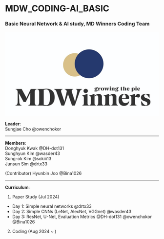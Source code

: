 # MDW_CODING-AI_BASIC
### Basic Neural Network &amp; AI study, MD Winners Coding Team

<img title="logo" src="/logo.jpg">

**Leader**:  
Sungjae Cho @owenchokor  

-----
**Members**:  
Donghyuk Kwak @DH-dot131  
Sunghyun Kim @wasder43  
Sung-ok Kim @sokiii13  
Junsun Sim @drtx33    

(Contributor) Hyunbin Joo @Bina1026

-----
**Curriculum**:  
1. Paper Study (Jul 2024)
- Day 1: Simple neural networks  @drtx33    
- Day 2: Simple CNNs (LeNet, AlexNet, VGGnet)  @wasder43  
- Day 3: ResNet, U-Net, Evaluation Metrics  @DH-dot131  @owenchokor  @Bina1026
2. Coding (Aug 2024 ~ )


